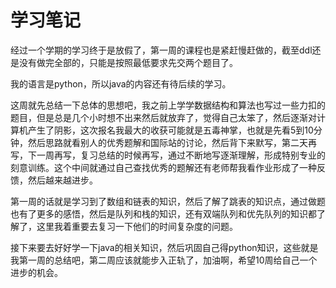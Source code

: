 # 学习笔记

经过一个学期的学习终于是放假了，第一周的课程也是紧赶慢赶做的，截至ddl还是没有做完全部的，只能是按照最低要求先交两个题目了。

我的语言是python，所以java的内容还有待后续的学习。

这周就先总结一下总体的思想吧，我之前上学学数据结构和算法也写过一些力扣的题目，但是总是几个小时想不出来然后就放弃了，觉得自己太笨了，然后逐渐对计算机产生了阴影，这次报名我最大的收获可能就是五毒神掌，也就是先看5到10分钟，然后思路就看别人的优秀题解和国际站的讨论，然后背下来默写，第二天再写，下一周再写，复习总结的时候再写，通过不断地写逐渐理解，形成特别专业的刻意训练。这个中间就通过自己查找优秀的题解还有老师帮我看作业形成了一种反馈，然后越来越进步。

第一周的话就是学习到了数组和链表的知识，然后了解了跳表的知识点，通过做题也有了更多的感悟，然后是队列和栈的知识，还有双端队列和优先队列的知识都了解了，这里我着重要去复习一下他们的时间复杂度的问题。

接下来要去好好学一下java的相关知识，然后巩固自己得python知识，这些就是我第一周的总结吧，第二周应该就能步入正轨了，加油啊，希望10周给自己一个进步的机会。